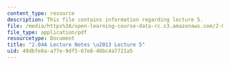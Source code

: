 ```yaml
---
content_type: resource
description: This file contains information regarding lecture 5.
file: /media/https%3A/open-learning-course-data-rc.s3.amazonaws.com/2-04a-systems-and-controls-spring-2013/49dbfe8aa77e9df567e848bc4a7721a5_MIT2_04AS13_Lecture5.pdf
file_type: application/pdf
resourcetype: Document
title: "2.04A Lecture Notes \u2013 Lecture 5"
uid: 49dbfe8a-a77e-9df5-67e8-48bc4a7721a5
---
```

